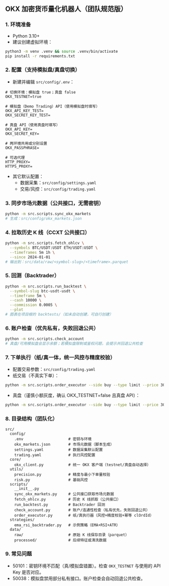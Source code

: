 ## OKX 加密货币量化机器人（团队规范版）

### 1. 环境准备
- Python 3.10+
- 建议创建虚拟环境：
```bash
python3 -m venv .venv && source .venv/bin/activate
pip install -r requirements.txt
```

### 2. 配置（支持模拟盘/真盘切换）
- 新建并编辑 `src/config/.env`：
```
# 切换环境：模拟盘 true；真盘 false
OKX_TESTNET=true

# 模拟盘（Demo Trading）API（使用模拟盘时填写）
OKX_API_KEY_TEST=
OKX_SECRET_KEY_TEST=

# 真盘 API（使用真盘时填写）
OKX_API_KEY=
OKX_SECRET_KEY=

# 两环境共用或分别设置
OKX_PASSPHRASE=

# 可选代理
HTTP_PROXY=
HTTPS_PROXY=
```
- 其它默认配置：
  - 数据采集：`src/config/settings.yaml`
  - 交易/风控：`src/config/trading.yaml`

### 3. 同步市场元数据（公共接口，无需密钥）
```bash
python -m src.scripts.sync_okx_markets
# 生成：src/config/okx_markets.json
```

### 4. 拉取历史 K 线（CCXT 公共接口）
```bash
python -m src.scripts.fetch_ohlcv \
  --symbols BTC/USDT:USDT ETH/USDT:USDT \
  --timeframes 5m 1h \
  --since 2024-01-01
# 输出到：src/data/raw/<symbol-slug>/<timeframe>.parquet
```

### 5. 回测（Backtrader）
```bash
python -m src.scripts.run_backtest \
  --symbol-slug btc-usdt-usdt \
  --timeframe 5m \
  --cash 10000 \
  --commission 0.0005 \
  --plot
# 图表在项目根的 backtests/（如未自动创建，可自行创建）
```

### 6. 账户检查（优先私有，失败回退公共）
```bash
python -m src.scripts.check_account
# 真盘/可用模拟盘会显示余额；若模拟盘限制或鉴权问题，会提示并回退公共检查
```

### 7. 下单执行（纸/真一体，统一风控与精度校验）
- 配置交易参数：`src/config/trading.yaml`
- 纸交易（不真实下单）：
```bash
python -m src.scripts.order_executor --side buy --type limit --price 30000 --paper
```
- 真盘（谨慎小额灰度，确认 OKX_TESTNET=false 且真盘 API）：
```bash
python -m src.scripts.order_executor --side buy --type limit --price 30000
```

### 8. 目录结构（团队化）
```
src/
  config/
    .env                    # 密钥与环境
    okx_markets.json        # 市场元数据（脚本生成）
    settings.yaml           # 数据采集默认配置
    trading.yaml            # 执行风控配置
  core/
    okx_client.py           # 统一 OKX 客户端（testnet/真盘自动选择）
  utils/
    precision.py            # 精度与最小下单量校验
    risk.py                 # 基础风控
  scripts/
    __init__.py
    sync_okx_markets.py     # 公共接口获取市场元数据
    fetch_ohlcv.py          # 历史 K 线抓取（公共接口）
    run_backtest.py         # Backtrader 回测
    check_account.py        # 账户/连通性检查（私有优先，失败回退公共）
    order_executor.py       # 纸/真执行器（风控+精度校验+幂等 clOrdId）
  strategies/
    ema_rsi_backtrader.py   # 示例策略（EMA+RSI+ATR）
  data/
    raw/                    # 原始 K 线保存目录（parquet）
    processed/              # 后续特征或清洗数据
```

### 9. 常见问题
- 50101：密钥环境不匹配（真/模拟盘错置）。检查 `OKX_TESTNET` 与使用的 API Key 是否对应。
- 50038：模拟盘禁用部分私有接口。账户检查会自动回退公共检查。



